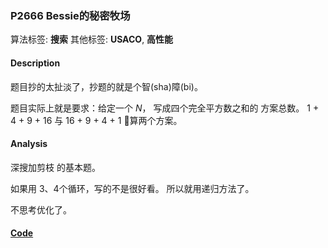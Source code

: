 ### P2666 Bessie的秘密牧场

算法标签: **搜索**
其他标签: **USACO**, **高性能**


#### Description

题目抄的太扯淡了，抄题的就是个智(sha)障(bi)。

题目实际上就是要求：给定一个 $N$， 写成四个完全平方数之和的 方案总数。  1 + 4 + 9 + 16 与 16 + 9 + 4 + 1 算两个方案。

#### Analysis

深搜加剪枝 的基本题。

如果用 3、4个循环，写的不是很好看。 所以就用递归方法了。

不思考优化了。


#### [Code](../cpp/p2666.cpp)

